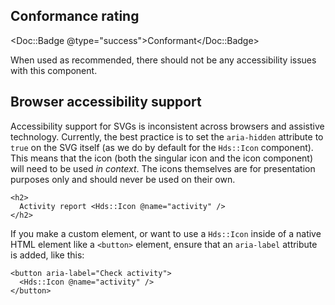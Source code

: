## Conformance rating

<Doc::Badge @type="success">Conformant</Doc::Badge>

When used as recommended, there should not be any accessibility issues with this component.

## Browser accessibility support

Accessibility support for SVGs is inconsistent across browsers and assistive technology. Currently, the best practice is to set the `aria-hidden` attribute to `true` on the SVG itself (as we do by default for the `Hds::Icon` component). This means that the icon (both the singular icon and the icon component) will need to be used _in context_. The icons themselves are for presentation purposes only and should never be used on their own.

```markup
<h2>
  Activity report <Hds::Icon @name="activity" />
</h2>
```

If you make a custom element, or want to use a `Hds::Icon` inside of a native HTML element like a `<button>` element, ensure that an `aria-label` attribute is added, like this:

```markup
<button aria-label="Check activity">
  <Hds::Icon @name="activity" />
</button>
```

